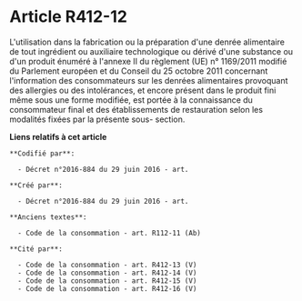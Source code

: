 # Article R412-12

L'utilisation dans la fabrication ou la préparation d'une denrée alimentaire de tout ingrédient ou auxiliaire technologique
ou dérivé d'une substance ou d'un produit énuméré à l'annexe II du règlement (UE) n° 1169/2011 modifié du Parlement européen
et du Conseil du 25 octobre 2011 concernant l'information des consommateurs sur les denrées alimentaires provoquant des
allergies ou des intolérances, et encore présent dans le produit fini même sous une forme modifiée, est portée à la
connaissance du consommateur final et des établissements de restauration selon les modalités fixées par la présente sous-
section.

**Liens relatifs à cet article**

	**Codifié par**:

	  - Décret n°2016-884 du 29 juin 2016 - art.

	**Créé par**:

	  - Décret n°2016-884 du 29 juin 2016 - art.

	**Anciens textes**:

	  - Code de la consommation - art. R112-11 (Ab)

	**Cité par**:

	  - Code de la consommation - art. R412-13 (V)
	  - Code de la consommation - art. R412-14 (V)
	  - Code de la consommation - art. R412-15 (V)
	  - Code de la consommation - art. R412-16 (V)
